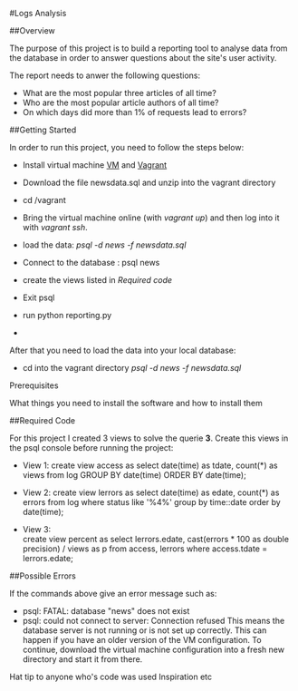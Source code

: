 #Logs Analysis


##Overview

The purpose of this project is to build a reporting tool to analyse data from the database in order to answer questions about the site's user activity.

The report needs to anwer the following questions:

- What are the most popular three articles of all time?
- Who are the most popular article authors of all time?
- On which days did more than 1% of requests lead to errors?

##Getting Started

In order to run this project, you need to follow the steps below:

- Install virtual machine [VM](https://www.virtualbox.org/wiki/Download_Old_Builds_5_1) and [Vagrant](https://www.vagrantup.com/)
- Download the file newsdata.sql and unzip into the vagrant directory
- cd /vagrant
- Bring the virtual machine online (with *vagrant up*) and then log into it with *vagrant ssh*.
- load the data: *psql -d news -f newsdata.sql*
- Connect to the database : psql news
- create the views listed in *Required code*
- Exit psql
- run python reporting.py

- 
After that you need to load the data into your local database:
- cd into the vagrant directory *psql -d news -f newsdata.sql*

Prerequisites

What things you need to install the software and how to install them

##Required Code

For this project I created 3 views to solve the querie **3**. Create this views in the psql console before running the project:

- View 1:
	create view access as select date(time) as tdate, count(*) as views from log GROUP BY date(time) ORDER BY date(time);

- View 2:
	create view lerrors as select date(time) as edate, count(*) as errors from log where status like '%4%' group by time::date order by date(time);

- View 3:	
    create view percent as select lerrors.edate, cast(errors * 100 as double precision) / views as p from access, lerrors where access.tdate = lerrors.edate;

##Possible Errors

If the commands above give an error message such as:
- psql: FATAL: database "news" does not exist
- psql: could not connect to server: Connection refused
This means the database server is not running or is not set up correctly. This can happen if you have an older version of the VM configuration. To continue, download the virtual machine configuration into a fresh new directory and start it from there.

Hat tip to anyone who's code was used
Inspiration
etc
